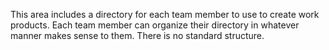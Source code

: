 This area includes a directory for each team member to use to create work products. Each team member can organize their directory in whatever manner makes sense to them. There is no standard structure. 
